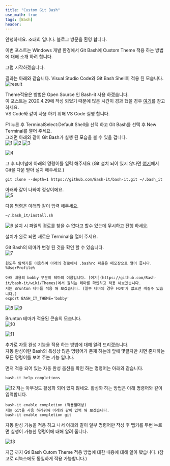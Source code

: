 ```yaml
---
title: "Custom Git Bash"
use_math: true
tags: [Bash]
header:
---
```


안녕하세요. 조대희 입니다.
블로그 방문을 환영 합니다.

이번 포스트는 Windows 개발 환경에서 Git Bash에 Custom Theme 적용 하는 방법에 대해 소개 하려 합니다.

그럼 시작하겠습니다.

결과는 아래와 같습니다. Visual Studio Code와 Git Bash Shell이 적용 된 모습니다.  
<img src="{{ site.url }}{{ site.baseurl }}/assets/images/bash/result.png" alt="result">

Theme적용은 방법은 Open Source 인 Bash-it 사용 하겠습니다.  
이 포스트는 2020.4.29에 작성 되었기 때문에 많은 시간이 경과 했을 경우 [여기](https://github.com/Bash-it/bash-it)를 참고하세요.  
VS Code와 같이 사용 하기 위해 VS Code 실행 합니다.

F1 누른 후 TerminalSelect:Default Shell을 선택 하고 Git Bash를 선택 후 New Terminal를 열어 주세요.  
그러면 아래와 같이 Git Bash가 실행 된 모습을 볼 수 있을 겁니다.  
<img src="{{ site.url }}{{ site.baseurl }}/assets/images/bash/1.png" alt="1">
<img src="{{ site.url }}{{ site.baseurl }}/assets/images/bash/2.png" alt="2">
<img src="{{ site.url }}{{ site.baseurl }}/assets/images/bash/3.png" alt="3">

<img src="{{ site.url }}{{ site.baseurl }}/assets/images/bash/4.png" alt="4">

그 후 터미널에 아래의 명령어를 입력 해주세요 (Git 설치 되어 있지 않다면 [여기](https://git-scm.com/download/win)에서 Git을 다운 받아 설치 해주세요.)

```
git clone --depth=1 https://github.com/Bash-it/bash-it.git ~/.bash_it
```

아래와 같이 나와야 정상이에요.  
<img src="{{ site.url }}{{ site.baseurl }}/assets/images/bash/5.png" alt="5">

다음 명령은 아래와 같이 입력 해주세요.

```
~/.bash_it/install.sh
```

<img src="{{ site.url }}{{ site.baseurl }}/assets/images/bash/6.png" alt="6">
설치 시 파일의 경로를 찾을 수 없다고 할수 있는데 무시하고 진행 하세요.

설치가 완료 되면 새로운 Terminal을 열어 주세요.

Git Bash의 테마가 변경 된 것을 확인 할 수 있습니다.  
<img src="{{ site.url }}{{ site.baseurl }}/assets/images/bash/7.png" alt="7">

```
윈도우 탐색기를 이용하여 아래의 경로에서 .bashrc 파을은 메모장으로 열어 줍니다.
%UserProfile%

아래 내용의 bobby 부분이 테마의 이름입니다. [여기](https://github.com/Bash-it/bash-it/wiki/Themes)에서 원하는 테마를 확인하고 적용 해보겠습니다.
저는 Brunton 테마를 적용 해 보겠습니다. (일부 테마의 경우 FONT가 없으면 깨질수 있습니다.)
export BASH_IT_THEME='bobby'
```

<img src="{{ site.url }}{{ site.baseurl }}/assets/images/bash/8.png" alt="8">

<img src="{{ site.url }}{{ site.baseurl }}/assets/images/bash/9.png" alt="9">

Brunton 테마가 적용된 콘솔의 모습니다.  
<img src="{{ site.url }}{{ site.baseurl }}/assets/images/bash/10.png" alt="10">

<img src="{{ site.url }}{{ site.baseurl }}/assets/images/bash/11.png" alt="11">

추가로 자동 완성 기능을 적용 하는 방법에 대해 알려 드리겠습니다.  
자동 완성이란 Bash의 특성상 많은 명령어가 존재 하는데 앞에 몇글자만 치면 존재하는 모든 명령어를 보여 주는 기능 입니다.

먼저 적용 되어 있는 자동 완성 옵션을 확인 하는 명령어는 아래와 같습니다.

```
bash-it help completions
```

<img src="{{ site.url }}{{ site.baseurl }}/assets/images/bash/12.png" alt="12">  
저는 아무것도 활성화 되어 있지 않네요.  
활성화 하는 방법은 아래 명령어와 같이 입력합니다.

```
bash-it enable completion (적용할대상)
저는 Git을 사용 하게위해 아래와 같이 입력 해 보겠습니다.
bash-it enable completion git
```

자동 완성 기능을 적용 하고 나서 아래와 같이 일부 명령어만 작성 후 탭키를 두번 누르면 실행이 가능한 명령어에 대해 알려 줍니다.

<img src="{{ site.url }}{{ site.baseurl }}/assets/images/bash/13.png" alt="13">

지금 까지 Gti Bash Cutom Theme 적용 방법에 대한 내용에 대해 알아 봤습니다. (참고로 리눅스에도 동일하게 적용 가능합니다.)
